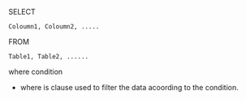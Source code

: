 SELECT

    Coloumn1, Coloumn2, .....
   
FROM

    Table1, Table2, ......
   
where condition

* where is clause used to filter the data acoording to the condition.
